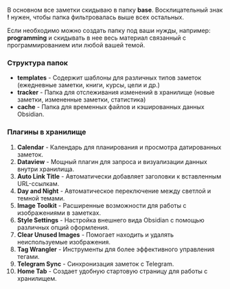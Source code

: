 В основном все заметки скидываю в папку **base**. Восклицательный знак **!** нужен, чтобы папка фильтровалась выше всех остальных.

Если необходимо можно создать папку под ваши нужды, например: **programming** и скидывать в нее весь материал связанный с программированием или любой вашей темой.

### Структура папок

- **templates** - Содержит шаблоны для различных типов заметок (ежедневные заметки, книги, курсы, цели и др.)
- **tracker** - Папка для отслеживания изменений в хранилище (новые заметки, измененные заметки, статистика)
- **cache** - Папка для временных файлов и кэшированных данных Obsidian.

### Плагины в хранилище

1. **Calendar** - Календарь для планирования и просмотра датированных заметок.
2. **Dataview** - Мощный плагин для запроса и визуализации данных внутри хранилища.
3. **Auto Link Title** - Автоматически добавляет заголовки к вставленным URL-ссылкам.
4. **Day and Night** - Автоматическое переключение между светлой и темной темами.
5. **Image Toolkit** - Расширенные возможности для работы с изображениями в заметках.
6. **Style Settings** - Настройка внешнего вида Obsidian с помощью различных опций оформления.
7. **Clear Unused Images** - Помогает находить и удалять неиспользуемые изображения.
8. **Tag Wrangler** - Инструменты для более эффективного управления тегами.
9. **Telegram Sync** - Синхронизация заметок с Telegram.
10. **Home Tab** - Создает удобную стартовую страницу для работы с хранилищем.